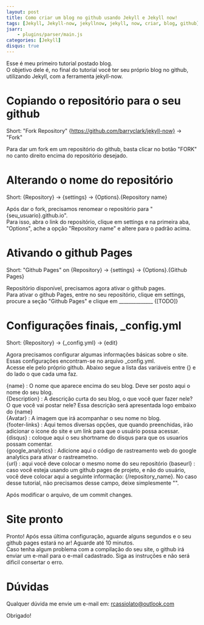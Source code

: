 ```yaml
---
layout: post
title: Como criar um blog no github usando Jekyll e Jekyll now!
tags: [Jekyll, Jekyll-now, jekyllnow, jekyll, now, criar, blog, github]
jsarr:
    - plugins/parser/main.js
categories: [Jekyll]
disqus: true
---
```


Esse é meu primeiro tutorial postado blog.  
O objetivo dele é, no final do tutorial você ter seu próprio blog no github, utilizando Jekyll, com a ferramenta jekyll-now.  

# Copiando o repositório para o seu github

Short: "Fork Repository" {https://github.com/barryclark/jekyll-now} -> "Fork"

Para dar um fork em um repositório do github, basta clicar no botão "FORK" no canto direito encima do repositório desejado.

# Alterando o nome do repositório

Short: {Repository} -> {settings} -> {Options}.{Repository name}

Após dar o fork, precisamos renomear o repositório para "{seu_usuario}.github.io".  
Para isso, abra o link do repositório, clique em settings e na primeira aba, "Options", ache a opção "Repository name" e altere para o padrão acima.

# Ativando o github Pages

Short: "Github Pages" on {Repository} -> {settings} -> {Options}.{Github Pages}

Repositório disponível, precisamos agora ativar o github pages.  
Para ativar o github Pages, entre no seu repositório, clique em settings, procure a seção "Github Pages" e clique em ______________ {[TODO]}  

# Configurações finais, _config.yml

Short: {Repository} -> {_config.yml} -> {edit}

Agora precisamos configurar algumas informações básicas sobre o site. Essas configurações encontram-se no arquivo _config.yml.  
Acesse ele pelo próprio github. Abaixo segue a lista das variáveis entre {} e do lado o que cada uma faz.

{name} : O nome que aparece encima do seu blog. Deve ser posto aqui o nome do seu blog.  
{Description} : A descrição curta do seu blog, o que você quer fazer nele? O que você vai postar nele? Essa descrição será apresentada logo embaixo do {name}  
{Avatar} : A imagem que irá acompanhar o seu nome no blog.  
{footer-links} : Aqui temos diversas opções, que quando preenchidas, irão adicionar o icone do site e um link para que o usuário possa acessar.  
{disqus} : coloque aqui o seu shortname do disqus para que os usuarios possam comentar.  
{google_analytics} : Adicione aqui o código de rastreamento web do google analytics para ativar o rastreametno.  
{url} : aqui você deve colocar o mesmo nome do seu repositório
{baseurl} : caso você esteja usando um github pages de projeto, e não do usuário, você deve colocar aqui a seguinte informação: {/repository_name}. No caso desse tutorial, não precisamos desse campo, deixe simplesmente "".

Após modificar o arquivo, de um commit changes.

# Site pronto

Pronto! Após essa última configuração, aguarde alguns segundos e o seu github pages estará no ar! Aguarde até 10 minutos.  
Caso tenha algum problema com a compilação do seu site, o github irá enviar um e-mail para o e-mail cadastrado. Siga as instruções e não será dificil consertar o erro.


# Dúvidas

Qualquer dúvida me envie um e-mail em: rcassiolato@outlook.com


Obrigado!